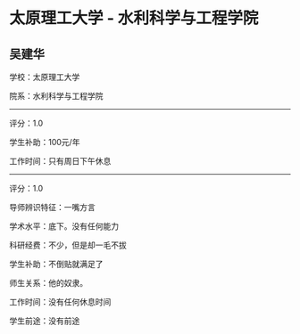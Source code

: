 # 太原理工大学 - 水利科学与工程学院

## 吴建华

学校：太原理工大学

院系：水利科学与工程学院

* * *

评分：1.0

学生补助：100元/年

工作时间：只有周日下午休息

* * *

评分：1.0

导师辨识特征：一嘴方言

学术水平：底下。没有任何能力

科研经费：不少，但是却一毛不拔

学生补助：不倒贴就满足了

师生关系：他的奴隶。

工作时间：没有任何休息时间

学生前途：没有前途
